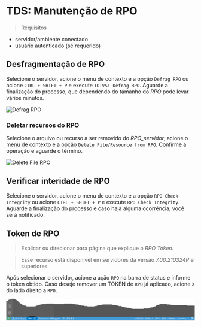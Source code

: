 # TDS: Manutenção de RPO

> Requisitos

- servidor/ambiente conectado
- usuário autenticado (se requerido)

## Desfragmentação de RPO

Selecione o servidor, acione o menu de contexto e a opção `Defrag RPO` ou acione `CTRL + SHIFT + P` e execute `TOTVS: Defrag RPO`.
Aguarde a finalização do processo, que dependendo do tamanho do _RPO_ pode levar vários minutos.

![Defrag RPO](./gifs/DefragRPO.gif)

### Deletar recursos do RPO

Selecione o arquivo ou recurso a ser removido do _RPO_servidor_, acione o menu de contexto e a opção `Delete File/Resource from RPO`. Confirme a operação e aguarde o término.

![Delete File RPO](./gifs/DeleteFromRPO.gif)

## Verificar interidade de RPO

Selecione o servidor, acione o menu de contexto e a opção `RPO Check Integrity` ou acione `CTRL + SHIFT + P` e execute `RPO Check Integrity`. Aguarde a finalização do processo e caso haja alguma ocorrência, você será notificado.

## Token de RPO

> Explicar ou direcionar para página que explique o _RPO Token_.

> Esse recurso está disponivel em servidores da versão _7.00.210324P_ e superiores.

Após selecionar o servidor, acione a ação `RPO` na barra de status e informe o token obtido.
Caso deseje remover um TOKEN de `RPO` já aplicado, acione `X` do lado direito a `RPO`.

![TOKEN Rpo](../imagens/status-rpo.png)
